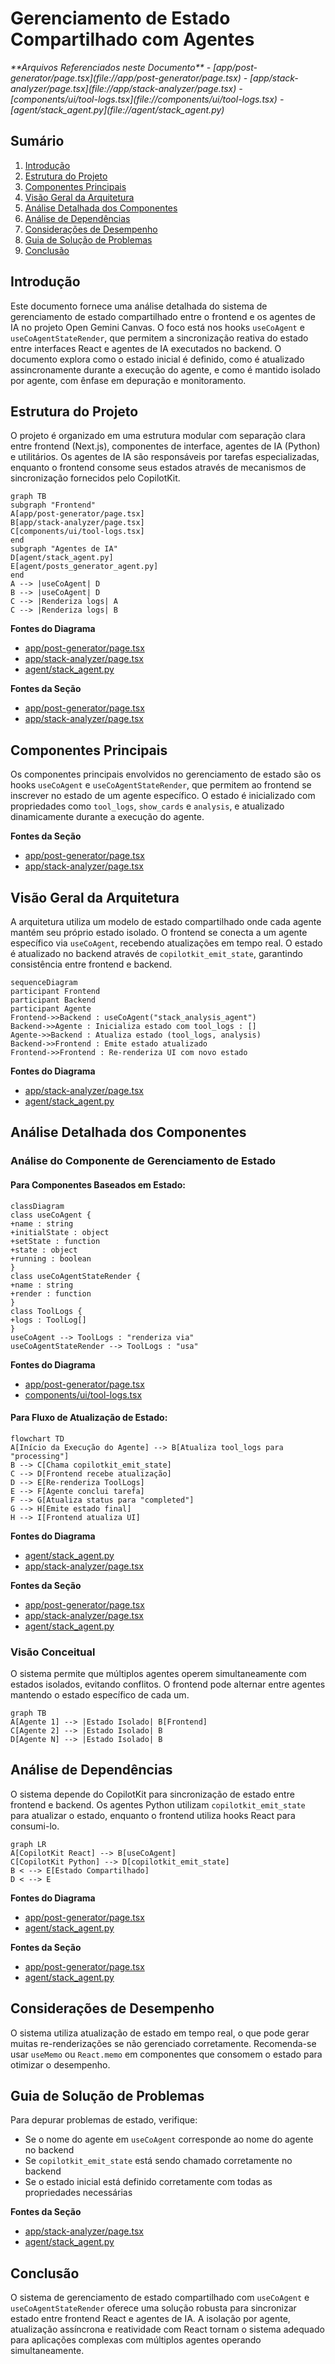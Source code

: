 # Gerenciamento de Estado Compartilhado com Agentes

<cite>
**Arquivos Referenciados neste Documento**  
- [app/post-generator/page.tsx](file://app/post-generator/page.tsx)
- [app/stack-analyzer/page.tsx](file://app/stack-analyzer/page.tsx)
- [components/ui/tool-logs.tsx](file://components/ui/tool-logs.tsx)
- [agent/stack_agent.py](file://agent/stack_agent.py)
</cite>

## Sumário
1. [Introdução](#introdução)
2. [Estrutura do Projeto](#estrutura-do-projeto)
3. [Componentes Principais](#componentes-principais)
4. [Visão Geral da Arquitetura](#visão-geral-da-arquitetura)
5. [Análise Detalhada dos Componentes](#análise-detalhada-dos-componentes)
6. [Análise de Dependências](#análise-de-dependências)
7. [Considerações de Desempenho](#considerações-de-desempenho)
8. [Guia de Solução de Problemas](#guia-de-solução-de-problemas)
9. [Conclusão](#conclusão)

## Introdução
Este documento fornece uma análise detalhada do sistema de gerenciamento de estado compartilhado entre o frontend e os agentes de IA no projeto Open Gemini Canvas. O foco está nos hooks `useCoAgent` e `useCoAgentStateRender`, que permitem a sincronização reativa do estado entre interfaces React e agentes de IA executados no backend. O documento explora como o estado inicial é definido, como é atualizado assincronamente durante a execução do agente, e como é mantido isolado por agente, com ênfase em depuração e monitoramento.

## Estrutura do Projeto
O projeto é organizado em uma estrutura modular com separação clara entre frontend (Next.js), componentes de interface, agentes de IA (Python) e utilitários. Os agentes de IA são responsáveis por tarefas especializadas, enquanto o frontend consome seus estados através de mecanismos de sincronização fornecidos pelo CopilotKit.

```mermaid
graph TB
subgraph "Frontend"
A[app/post-generator/page.tsx]
B[app/stack-analyzer/page.tsx]
C[components/ui/tool-logs.tsx]
end
subgraph "Agentes de IA"
D[agent/stack_agent.py]
E[agent/posts_generator_agent.py]
end
A --> |useCoAgent| D
B --> |useCoAgent| D
C --> |Renderiza logs| A
C --> |Renderiza logs| B
```

**Fontes do Diagrama**  
- [app/post-generator/page.tsx](file://app/post-generator/page.tsx)
- [app/stack-analyzer/page.tsx](file://app/stack-analyzer/page.tsx)
- [agent/stack_agent.py](file://agent/stack_agent.py)

**Fontes da Seção**  
- [app/post-generator/page.tsx](file://app/post-generator/page.tsx)
- [app/stack-analyzer/page.tsx](file://app/stack-analyzer/page.tsx)

## Componentes Principais
Os componentes principais envolvidos no gerenciamento de estado são os hooks `useCoAgent` e `useCoAgentStateRender`, que permitem ao frontend se inscrever no estado de um agente específico. O estado é inicializado com propriedades como `tool_logs`, `show_cards` e `analysis`, e atualizado dinamicamente durante a execução do agente.

**Fontes da Seção**  
- [app/post-generator/page.tsx](file://app/post-generator/page.tsx#L82-L88)
- [app/stack-analyzer/page.tsx](file://app/stack-analyzer/page.tsx#L81-L89)

## Visão Geral da Arquitetura
A arquitetura utiliza um modelo de estado compartilhado onde cada agente mantém seu próprio estado isolado. O frontend se conecta a um agente específico via `useCoAgent`, recebendo atualizações em tempo real. O estado é atualizado no backend através de `copilotkit_emit_state`, garantindo consistência entre frontend e backend.

```mermaid
sequenceDiagram
participant Frontend
participant Backend
participant Agente
Frontend->>Backend : useCoAgent("stack_analysis_agent")
Backend->>Agente : Inicializa estado com tool_logs : []
Agente->>Backend : Atualiza estado (tool_logs, analysis)
Backend->>Frontend : Emite estado atualizado
Frontend->>Frontend : Re-renderiza UI com novo estado
```

**Fontes do Diagrama**  
- [app/stack-analyzer/page.tsx](file://app/stack-analyzer/page.tsx#L81-L89)
- [agent/stack_agent.py](file://agent/stack_agent.py#L266-L379)

## Análise Detalhada dos Componentes

### Análise do Componente de Gerenciamento de Estado

#### Para Componentes Baseados em Estado:
```mermaid
classDiagram
class useCoAgent {
+name : string
+initialState : object
+setState : function
+state : object
+running : boolean
}
class useCoAgentStateRender {
+name : string
+render : function
}
class ToolLogs {
+logs : ToolLog[]
}
useCoAgent --> ToolLogs : "renderiza via"
useCoAgentStateRender --> ToolLogs : "usa"
```

**Fontes do Diagrama**  
- [app/post-generator/page.tsx](file://app/post-generator/page.tsx#L82-L111)
- [components/ui/tool-logs.tsx](file://components/ui/tool-logs.tsx#L0-L40)

#### Para Fluxo de Atualização de Estado:
```mermaid
flowchart TD
A[Início da Execução do Agente] --> B[Atualiza tool_logs para "processing"]
B --> C[Chama copilotkit_emit_state]
C --> D[Frontend recebe atualização]
D --> E[Re-renderiza ToolLogs]
E --> F[Agente conclui tarefa]
F --> G[Atualiza status para "completed"]
G --> H[Emite estado final]
H --> I[Frontend atualiza UI]
```

**Fontes do Diagrama**  
- [agent/stack_agent.py](file://agent/stack_agent.py#L266-L379)
- [app/stack-analyzer/page.tsx](file://app/stack-analyzer/page.tsx#L116-L120)

**Fontes da Seção**  
- [app/post-generator/page.tsx](file://app/post-generator/page.tsx)
- [app/stack-analyzer/page.tsx](file://app/stack-analyzer/page.tsx)
- [agent/stack_agent.py](file://agent/stack_agent.py)

### Visão Conceitual
O sistema permite que múltiplos agentes operem simultaneamente com estados isolados, evitando conflitos. O frontend pode alternar entre agentes mantendo o estado específico de cada um.

```mermaid
graph TB
A[Agente 1] --> |Estado Isolado| B[Frontend]
C[Agente 2] --> |Estado Isolado| B
D[Agente N] --> |Estado Isolado| B
```

## Análise de Dependências
O sistema depende do CopilotKit para sincronização de estado entre frontend e backend. Os agentes Python utilizam `copilotkit_emit_state` para atualizar o estado, enquanto o frontend utiliza hooks React para consumi-lo.

```mermaid
graph LR
A[CopilotKit React] --> B[useCoAgent]
C[CopilotKit Python] --> D[copilotkit_emit_state]
B < --> E[Estado Compartilhado]
D < --> E
```

**Fontes do Diagrama**  
- [app/post-generator/page.tsx](file://app/post-generator/page.tsx#L24)
- [agent/stack_agent.py](file://agent/stack_agent.py#L266)

**Fontes da Seção**  
- [app/post-generator/page.tsx](file://app/post-generator/page.tsx)
- [agent/stack_agent.py](file://agent/stack_agent.py)

## Considerações de Desempenho
O sistema utiliza atualização de estado em tempo real, o que pode gerar muitas re-renderizações se não gerenciado corretamente. Recomenda-se usar `useMemo` ou `React.memo` em componentes que consomem o estado para otimizar o desempenho.

## Guia de Solução de Problemas
Para depurar problemas de estado, verifique:
- Se o nome do agente em `useCoAgent` corresponde ao nome do agente no backend
- Se `copilotkit_emit_state` está sendo chamado corretamente no backend
- Se o estado inicial está definido corretamente com todas as propriedades necessárias

**Fontes da Seção**  
- [app/stack-analyzer/page.tsx](file://app/stack-analyzer/page.tsx#L81-L89)
- [agent/stack_agent.py](file://agent/stack_agent.py#L266-L379)

## Conclusão
O sistema de gerenciamento de estado compartilhado com `useCoAgent` e `useCoAgentStateRender` oferece uma solução robusta para sincronizar estado entre frontend React e agentes de IA. A isolação por agente, atualização assíncrona e reatividade com React tornam o sistema adequado para aplicações complexas com múltiplos agentes operando simultaneamente.